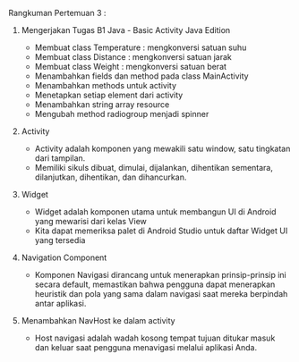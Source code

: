 Rangkuman Pertemuan 3 :

1. Mengerjakan Tugas B1 Java - Basic Activity Java Edition
    - Membuat class Temperature : mengkonversi satuan suhu
    - Membuat class Distance : mengkonversi satuan jarak
    - Membuat class Weight : mengkonversi satuan berat
    - Menambahkan fields dan method pada class MainActivity
    - Menambahkan methods untuk activity
    - Menetapkan setiap element dari activity
    - Menambahkan string array resource
    - Mengubah method radiogroup menjadi spinner

2. Activity
    - Activity adalah komponen yang mewakili satu window, satu tingkatan dari tampilan.
    - Memiliki sikuls dibuat, dimulai, dijalankan, dihentikan sementara, dilanjutkan, dihentikan, dan dihancurkan.

3. Widget
    - Widget adalah komponen utama untuk membangun UI di Android yang mewarisi dari kelas View
    - Kita dapat memeriksa palet di Android Studio untuk daftar Widget UI yang tersedia

4. Navigation Component
    - Komponen Navigasi dirancang untuk menerapkan prinsip-prinsip ini secara default, memastikan bahwa pengguna dapat menerapkan heuristik dan pola yang sama dalam navigasi saat mereka berpindah antar aplikasi.

5. Menambahkan NavHost ke dalam activity
    - Host navigasi adalah wadah kosong tempat tujuan ditukar masuk dan keluar saat pengguna menavigasi melalui aplikasi Anda.